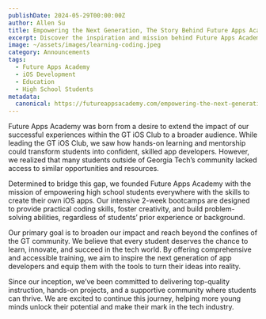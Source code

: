```yaml
---
publishDate: 2024-05-29T00:00:00Z
author: Allen Su
title: Empowering the Next Generation, The Story Behind Future Apps Academy
excerpt: Discover the inspiration and mission behind Future Apps Academy, and how we aim to empower high school students with the skills to create their own iOS apps.
image: ~/assets/images/learning-coding.jpeg
category: Announcements
tags:
  - Future Apps Academy
  - iOS Development
  - Education
  - High School Students
metadata:
  canonical: https://futureappsacademy.com/empowering-the-next-generation
---
```


Future Apps Academy was born from a desire to extend the impact of our successful experiences within the GT iOS Club to a broader audience. While leading the GT iOS Club, we saw how hands-on learning and mentorship could transform students into confident, skilled app developers. However, we realized that many students outside of Georgia Tech’s community lacked access to similar opportunities and resources.

Determined to bridge this gap, we founded Future Apps Academy with the mission of empowering high school students everywhere with the skills to create their own iOS apps. Our intensive 2-week bootcamps are designed to provide practical coding skills, foster creativity, and build problem-solving abilities, regardless of students’ prior experience or background.

Our primary goal is to broaden our impact and reach beyond the confines of the GT community. We believe that every student deserves the chance to learn, innovate, and succeed in the tech world. By offering comprehensive and accessible training, we aim to inspire the next generation of app developers and equip them with the tools to turn their ideas into reality.

Since our inception, we’ve been committed to delivering top-quality instruction, hands-on projects, and a supportive community where students can thrive. We are excited to continue this journey, helping more young minds unlock their potential and make their mark in the tech industry.
